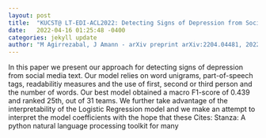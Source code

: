 ```yaml
---
layout: post
title:  "KUCST@ LT-EDI-ACL2022: Detecting Signs of Depression from Social Media Text"
date:   2022-04-16 01:25:48 -0400
categories: jekyll update
author: "M Agirrezabal, J Amann - arXiv preprint arXiv:2204.04481, 2022"
---
```

In this paper we present our approach for detecting signs of depression from social media text. Our model relies on word unigrams, part-of-speech tags, readabilitiy measures and the use of first, second or third person and the number of words. Our best model obtained a macro F1-score of 0.439 and ranked 25th, out of 31 teams. We further take advantage of the interpretability of the Logistic Regression model and we make an attempt to interpret the model coefficients with the hope that these Cites: Stanza: A python natural language processing toolkit for many